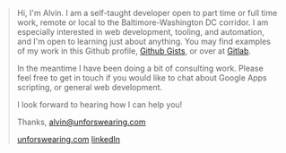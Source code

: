 > Hi, I'm Alvin. I am a self-taught developer open to part time or full time work, remote or local to the Baltimore-Washington DC corridor. I am especially interested in web development, tooling, and automation, and I'm open to learning just about anything. You may find examples of my work in this Github profile, [Github Gists](https://gist.github.com/unforswearing), or over at [Gitlab](https://gitlab.com/unforswearing).
>
> In the meantime I have been doing a bit of consulting work. Please feel free to get in touch if you would like to chat about Google Apps scripting, or general web development.
>
> I look forward to hearing how I can help you!
>
> Thanks,
> alvin@unforswearing.com
>
> [unforswearing.com](https://www.unforswearing.com)
> [linkedIn](https://www.linkedin.com/in/alvin-charity/)


<!--
**unforswearing/unforswearing** is a ✨ _special_ ✨ repository because its `README.md` (this file) appears on your GitHub profile.
-->
